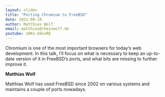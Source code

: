 ```yaml
---
layout: slides
title: "Porting Chromium to FreeBSD"
date: 2021-09-18
author: Matthias Wolf
email: matthias@rheinwolf.de
youtube: zHKn-56nxRE
---
```


Chromium is one of the most important browsers for today’s web development. In
this talk, I’ll focus on what is necessary to keep an up-to-date version of it
in FreeBSD’s ports, and what bits are missing to further improve it.

**Matthias Wolf**

Matthias Wolf has used FreeBSD since 2002 on various systems and maintains a
couple of ports nowadays.
